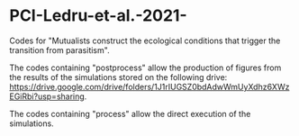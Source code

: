 # PCI-Ledru-et-al.-2021-
Codes for "Mutualists construct the ecological conditions that trigger the transition from parasitism".

The codes containing "postprocess" allow the production of figures from the results of the simulations stored on the following drive: https://drive.google.com/drive/folders/1J1rIUGSZ0bdAdwWmUyXdhz6XWzEGiRbi?usp=sharing.

The codes containing "process" allow the direct execution of the simulations.

